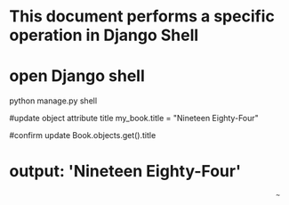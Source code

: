 # This document performs a specific operation in Django Shell

# open Django shell
python manage.py shell

#update object attribute title
my_book.title = "Nineteen Eighty-Four"

#confirm update
Book.objects.get().title

# output: 'Nineteen Eighty-Four'
                                                                       ~                                               
